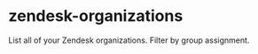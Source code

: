 zendesk-organizations
=====================

List all of your Zendesk organizations. Filter by group assignment.
